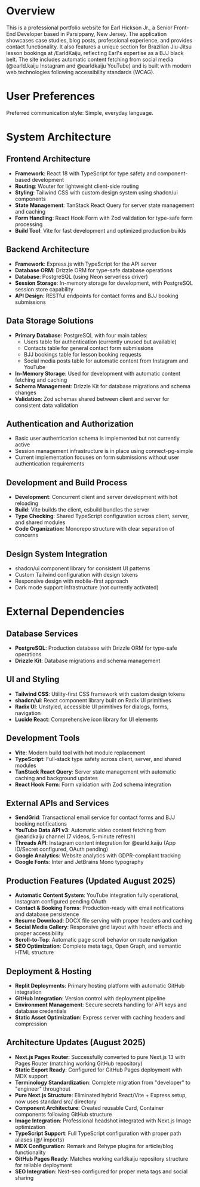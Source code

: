 # Overview

This is a professional portfolio website for Earl Hickson Jr., a Senior Front-End Developer based in Parsippany, New Jersey. The application showcases case studies, blog posts, professional experience, and provides contact functionality. It also features a unique section for Brazilian Jiu-Jitsu lesson bookings at /EarldKaiju, reflecting Earl's expertise as a BJJ black belt. The site includes automatic content fetching from social media (@earld.kaiju Instagram and @earldkaiju YouTube) and is built with modern web technologies following accessibility standards (WCAG).

# User Preferences

Preferred communication style: Simple, everyday language.

# System Architecture

## Frontend Architecture
- **Framework**: React 18 with TypeScript for type safety and component-based development
- **Routing**: Wouter for lightweight client-side routing
- **Styling**: Tailwind CSS with custom design system using shadcn/ui components
- **State Management**: TanStack React Query for server state management and caching
- **Form Handling**: React Hook Form with Zod validation for type-safe form processing
- **Build Tool**: Vite for fast development and optimized production builds

## Backend Architecture
- **Framework**: Express.js with TypeScript for the API server
- **Database ORM**: Drizzle ORM for type-safe database operations
- **Database**: PostgreSQL (using Neon serverless driver)
- **Session Storage**: In-memory storage for development, with PostgreSQL session store capability
- **API Design**: RESTful endpoints for contact forms and BJJ booking submissions

## Data Storage Solutions
- **Primary Database**: PostgreSQL with four main tables:
  - Users table for authentication (currently unused but available)
  - Contacts table for general contact form submissions
  - BJJ bookings table for lesson booking requests
  - Social media posts table for automatic content from Instagram and YouTube
- **In-Memory Storage**: Used for development with automatic content fetching and caching
- **Schema Management**: Drizzle Kit for database migrations and schema changes
- **Validation**: Zod schemas shared between client and server for consistent data validation

## Authentication and Authorization
- Basic user authentication schema is implemented but not currently active
- Session management infrastructure is in place using connect-pg-simple
- Current implementation focuses on form submissions without user authentication requirements

## Development and Build Process
- **Development**: Concurrent client and server development with hot reloading
- **Build**: Vite builds the client, esbuild bundles the server
- **Type Checking**: Shared TypeScript configuration across client, server, and shared modules
- **Code Organization**: Monorepo structure with clear separation of concerns

## Design System Integration
- shadcn/ui component library for consistent UI patterns
- Custom Tailwind configuration with design tokens
- Responsive design with mobile-first approach
- Dark mode support infrastructure (not currently activated)

# External Dependencies

## Database Services
- **PostgreSQL**: Production database with Drizzle ORM for type-safe operations
- **Drizzle Kit**: Database migrations and schema management

## UI and Styling
- **Tailwind CSS**: Utility-first CSS framework with custom design tokens
- **shadcn/ui**: React component library built on Radix UI primitives
- **Radix UI**: Unstyled, accessible UI primitives for dialogs, forms, navigation
- **Lucide React**: Comprehensive icon library for UI elements

## Development Tools
- **Vite**: Modern build tool with hot module replacement
- **TypeScript**: Full-stack type safety across client, server, and shared modules
- **TanStack React Query**: Server state management with automatic caching and background updates
- **React Hook Form**: Form validation with Zod schema integration

## External APIs and Services
- **SendGrid**: Transactional email service for contact forms and BJJ booking notifications
- **YouTube Data API v3**: Automatic video content fetching from @earldkaiju channel (7 videos, 5-minute refresh)
- **Threads API**: Instagram content integration for @earld.kaiju (App ID/Secret configured, OAuth pending)
- **Google Analytics**: Website analytics with GDPR-compliant tracking
- **Google Fonts**: Inter and JetBrains Mono typography

## Production Features (Updated August 2025)
- **Automatic Content System**: YouTube integration fully operational, Instagram configured pending OAuth
- **Contact & Booking Forms**: Production-ready with email notifications and database persistence
- **Resume Download**: DOCX file serving with proper headers and caching
- **Social Media Gallery**: Responsive grid layout with hover effects and proper accessibility
- **Scroll-to-Top**: Automatic page scroll behavior on route navigation
- **SEO Optimization**: Complete meta tags, Open Graph, and semantic HTML structure

## Deployment & Hosting
- **Replit Deployments**: Primary hosting platform with automatic GitHub integration
- **GitHub Integration**: Version control with deployment pipeline
- **Environment Management**: Secure secrets handling for API keys and database credentials
- **Static Asset Optimization**: Express server with caching headers and compression

## Architecture Updates (August 2025)
- **Next.js Pages Router**: Successfully converted to pure Next.js 13 with Pages Router (matching working GitHub repository)
- **Static Export Ready**: Configured for GitHub Pages deployment with MDX support
- **Terminology Standardization**: Complete migration from "developer" to "engineer" throughout  
- **Pure Next.js Structure**: Eliminated hybrid React/Vite + Express setup, now uses standard src/ directory
- **Component Architecture**: Created reusable Card, Container components following GitHub structure
- **Image Integration**: Professional headshot integrated with Next.js Image optimization
- **TypeScript Support**: Full TypeScript configuration with proper path aliases (@/ imports)
- **MDX Configuration**: Remark and Rehype plugins for article/blog functionality
- **GitHub Pages Ready**: Matches working earldkaiju repository structure for reliable deployment
- **SEO Integration**: Next-seo configured for proper meta tags and social sharing